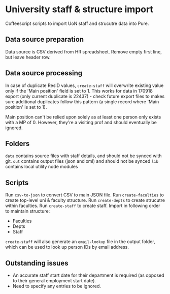 # University staff & structure import

Coffeescript scripts to import UoN staff and strucutre data into Pure.

## Data source preparation

Data source is CSV derived from HR spreadsheet.
Remove empty first line, but leave header row.

## Data source processing

In case of duplicate ResID values, ```create-staff``` will overwrite existing value only if the 'Main position' field is set to 1. This works for data in 170918 export (only current duplicate is 22437) - check future export files to makes sure additional duplicates follow this pattern (a single record where 'Main position' is set to 1).

Main position can't be relied upon solely as at least one person only exists with a MP of 0. However, they're a visiting prof and should eventually be ignored.

## Folders

```data``` contains source files with staff details, and should not be synced with git.
```out``` contains output files (json and xml) and should not be synced
```lib``` contains local utility node modules

## Scripts

Run ```csv-to-json``` to convert CSV to main JSON file.
Run ```create-faculties``` to create top-level uni & faculty structure.
Run ```create-depts``` to create strucutre within faculties.
Run ```create-staff``` to create staff.
Import in following order to maintain structure:
- Faculties
- Depts
- Staff

```create-staff``` will also generate an ```email-lookup``` file in the output folder, which can be used to look up person IDs by email address.

## Outstanding issues

- An accurate staff start date for their department is required (as opposed to their general employment start date).
- Need to specify any entries to be ignored.